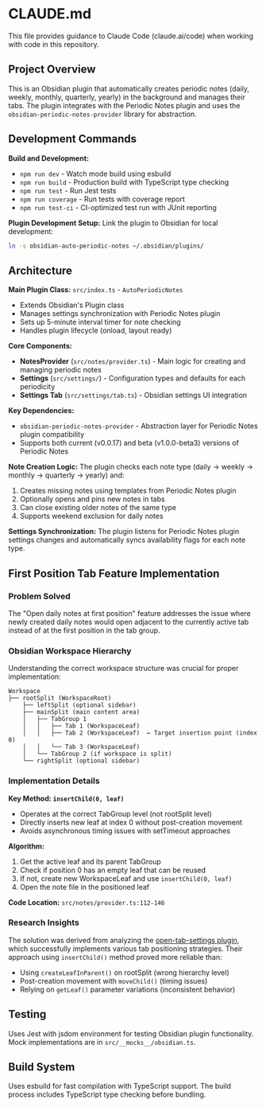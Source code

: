 # CLAUDE.md

This file provides guidance to Claude Code (claude.ai/code) when working with code in this repository.

## Project Overview

This is an Obsidian plugin that automatically creates periodic notes (daily, weekly, monthly, quarterly, yearly) in the background and manages their tabs. The plugin integrates with the Periodic Notes plugin and uses the `obsidian-periodic-notes-provider` library for abstraction.

## Development Commands

**Build and Development:**
- `npm run dev` - Watch mode build using esbuild
- `npm run build` - Production build with TypeScript type checking
- `npm run test` - Run Jest tests
- `npm run coverage` - Run tests with coverage report
- `npm run test-ci` - CI-optimized test run with JUnit reporting

**Plugin Development Setup:**
Link the plugin to Obsidian for local development:
```bash
ln -s obsidian-auto-periodic-notes ~/.obsidian/plugins/
```

## Architecture

**Main Plugin Class:** `src/index.ts` - `AutoPeriodicNotes`
- Extends Obsidian's Plugin class
- Manages settings synchronization with Periodic Notes plugin
- Sets up 5-minute interval timer for note checking
- Handles plugin lifecycle (onload, layout ready)

**Core Components:**
- **NotesProvider** (`src/notes/provider.ts`) - Main logic for creating and managing periodic notes
- **Settings** (`src/settings/`) - Configuration types and defaults for each periodicity
- **Settings Tab** (`src/settings/tab.ts`) - Obsidian settings UI integration

**Key Dependencies:**
- `obsidian-periodic-notes-provider` - Abstraction layer for Periodic Notes plugin compatibility
- Supports both current (v0.0.17) and beta (v1.0.0-beta3) versions of Periodic Notes

**Note Creation Logic:**
The plugin checks each note type (daily → weekly → monthly → quarterly → yearly) and:
1. Creates missing notes using templates from Periodic Notes plugin
2. Optionally opens and pins new notes in tabs
3. Can close existing older notes of the same type
4. Supports weekend exclusion for daily notes

**Settings Synchronization:**
The plugin listens for Periodic Notes plugin settings changes and automatically syncs availability flags for each note type.

## First Position Tab Feature Implementation

### Problem Solved
The "Open daily notes at first position" feature addresses the issue where newly created daily notes would open adjacent to the currently active tab instead of at the first position in the tab group.

### Obsidian Workspace Hierarchy
Understanding the correct workspace structure was crucial for proper implementation:

```
Workspace
├── rootSplit (WorkspaceRoot)
    ├── leftSplit (optional sidebar)
    ├── mainSplit (main content area)
    │   ├── TabGroup 1
    │   │   ├── Tab 1 (WorkspaceLeaf)
    │   │   ├── Tab 2 (WorkspaceLeaf)  ← Target insertion point (index 0)
    │   │   └── Tab 3 (WorkspaceLeaf)
    │   └── TabGroup 2 (if workspace is split)
    └── rightSplit (optional sidebar)
```

### Implementation Details

**Key Method: `insertChild(0, leaf)`**
- Operates at the correct TabGroup level (not rootSplit level)
- Directly inserts new leaf at index 0 without post-creation movement
- Avoids asynchronous timing issues with setTimeout approaches

**Algorithm:**
1. Get the active leaf and its parent TabGroup
2. Check if position 0 has an empty leaf that can be reused
3. If not, create new WorkspaceLeaf and use `insertChild(0, leaf)`
4. Open the note file in the positioned leaf

**Code Location:** `src/notes/provider.ts:112-146`

### Research Insights
The solution was derived from analyzing the [open-tab-settings plugin](https://github.com/jesse-r-s-hines/obsidian-open-tab-settings), which successfully implements various tab positioning strategies. Their approach using `insertChild()` method proved more reliable than:
- Using `createLeafInParent()` on rootSplit (wrong hierarchy level)
- Post-creation movement with `moveChild()` (timing issues)
- Relying on `getLeaf()` parameter variations (inconsistent behavior)

## Testing

Uses Jest with jsdom environment for testing Obsidian plugin functionality. Mock implementations are in `src/__mocks__/obsidian.ts`.

## Build System

Uses esbuild for fast compilation with TypeScript support. The build process includes TypeScript type checking before bundling.